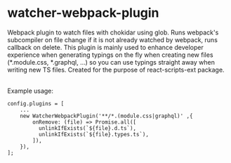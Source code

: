 # watcher-webpack-plugin

Webpack plugin to watch files with chokidar using glob. Runs webpack's subcompiler on file change if it is not already watched by webpack, runs callback on delete. This plugin is mainly used to enhance developer experience when generating typings on the fly when creating new files (*.module.css, *.graphql, ...) so you can use typings straight away when writing new TS files. Created for the purpose of react-scripts-ext package.

<br />
Example usage:

```
config.plugins = [
    ...
    new WatcherWebpackPlugin('**/*.(module.css|graphql)' ,{
        onRemove: (file) => Promise.all([
          unlinkIfExists(`${file}.d.ts`),
          unlinkIfExists(`${file}.types.ts`),
        ]),
    }),
];

```
